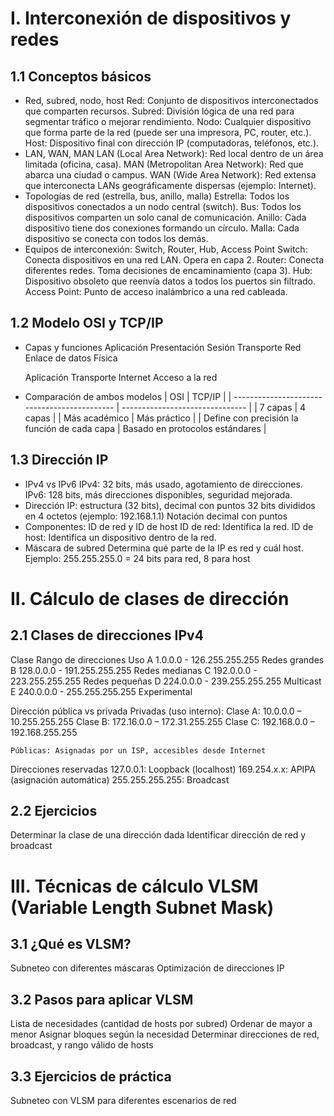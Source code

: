 # I. Interconexión de dispositivos y redes
## 1.1 Conceptos básicos
- Red, subred, nodo, host
    Red: Conjunto de dispositivos interconectados que comparten recursos.
    Subred: División lógica de una red para segmentar tráfico o mejorar rendimiento.
    Nodo: Cualquier dispositivo que forma parte de la red (puede ser una impresora, PC, router, etc.).
    Host: Dispositivo final con dirección IP (computadoras, teléfonos, etc.).
- LAN, WAN, MAN
    LAN (Local Area Network): Red local dentro de un área limitada (oficina, casa).
    MAN (Metropolitan Area Network): Red que abarca una ciudad o campus.
    WAN (Wide Area Network): Red extensa que interconecta LANs geográficamente dispersas (ejemplo: Internet).
- Topologías de red (estrella, bus, anillo, malla)
    Estrella: Todos los dispositivos conectados a un nodo central (switch).
    Bus: Todos los dispositivos comparten un solo canal de comunicación.
    Anillo: Cada dispositivo tiene dos conexiones formando un círculo.
    Malla: Cada dispositivo se conecta con todos los demás.
- Equipos de interconexión: Switch, Router, Hub, Access Point
    Switch: Conecta dispositivos en una red LAN. Opera en capa 2.
    Router: Conecta diferentes redes. Toma decisiones de encaminamiento (capa 3).
    Hub: Dispositivo obsoleto que reenvía datos a todos los puertos sin filtrado.
    Access Point: Punto de acceso inalámbrico a una red cableada.
## 1.2 Modelo OSI y TCP/IP
- Capas y funciones
    Aplicación
    Presentación
    Sesión
    Transporte
    Red
    Enlace de datos
    Física

    Aplicación
    Transporte
    Internet
    Acceso a la red

- Comparación de ambos modelos
| OSI                                          | TCP/IP                          |
| -------------------------------------------- | ------------------------------- |
| 7 capas                                      | 4 capas                         |
| Más académico                                | Más práctico                    |
| Define con precisión la función de cada capa | Basado en protocolos estándares |


## 1.3 Dirección IP
- IPv4 vs IPv6
    IPv4: 32 bits, más usado, agotamiento de direcciones.
    IPv6: 128 bits, más direcciones disponibles, seguridad mejorada.
- Dirección IP: estructura (32 bits), decimal con puntos
    32 bits divididos en 4 octetos (ejemplo: 192.168.1.1)
    Notación decimal con puntos
- Componentes: ID de red y ID de host
    ID de red: Identifica la red.
    ID de host: Identifica un dispositivo dentro de la red.
- Máscara de subred
    Determina qué parte de la IP es red y cuál host.
    Ejemplo: 255.255.255.0 = 24 bits para red, 8 para host

# II. Cálculo de clases de dirección
## 2.1 Clases de direcciones IPv4
Clase	Rango de direcciones	Uso
A	1.0.0.0 - 126.255.255.255	Redes grandes
B	128.0.0.0 - 191.255.255.255	Redes medianas
C	192.0.0.0 - 223.255.255.255	Redes pequeñas
D	224.0.0.0 - 239.255.255.255	Multicast
E	240.0.0.0 - 255.255.255.255	Experimental

Dirección pública vs privada
    Privadas (uso interno):
    Clase A: 10.0.0.0 – 10.255.255.255
    Clase B: 172.16.0.0 – 172.31.255.255
    Clase C: 192.168.0.0 – 192.168.255.255

    Públicas: Asignadas por un ISP, accesibles desde Internet
  
Direcciones reservadas
    127.0.0.1: Loopback (localhost)
    169.254.x.x: APIPA (asignación automática)
    255.255.255.255: Broadcast

## 2.2 Ejercicios
Determinar la clase de una dirección dada
Identificar dirección de red y broadcast

# III. Técnicas de cálculo VLSM (Variable Length Subnet Mask)
## 3.1 ¿Qué es VLSM?
Subneteo con diferentes máscaras
Optimización de direcciones IP

## 3.2 Pasos para aplicar VLSM
Lista de necesidades (cantidad de hosts por subred)
Ordenar de mayor a menor
Asignar bloques según la necesidad
Determinar direcciones de red, broadcast, y rango válido de hosts

## 3.3 Ejercicios de práctica
Subneteo con VLSM para diferentes escenarios de red